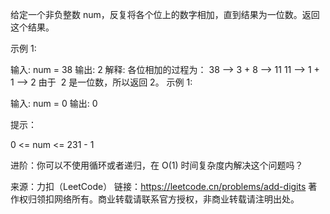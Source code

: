 给定一个非负整数 num，反复将各个位上的数字相加，直到结果为一位数。返回这个结果。



示例 1:

输入: num = 38
输出: 2
解释: 各位相加的过程为：
38 --> 3 + 8 --> 11
11 --> 1 + 1 --> 2
由于  2 是一位数，所以返回 2。
示例 1:

输入: num = 0
输出: 0



提示：

0 <= num <= 231 - 1



进阶：你可以不使用循环或者递归，在 O(1) 时间复杂度内解决这个问题吗？

来源：力扣（LeetCode）
链接：https://leetcode.cn/problems/add-digits
著作权归领扣网络所有。商业转载请联系官方授权，非商业转载请注明出处。
